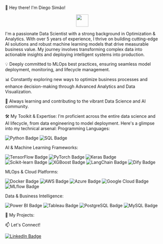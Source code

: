👋   Hey there! I'm Diego Simão!
<p align="center"><img src="https://media.giphy.com/media/hvRJCLFzcasrR4ia7z/giphy.gif" width="40"></p>
I'm a passionate Data Scientist with a strong background in Optimization & Analytics. With over 5 years of experience, I thrive on building cutting-edge AI solutions and robust machine learning models that drive measurable business value. My journey involves transforming complex data into actionable insights and deploying intelligent systems into production.

💡   Deeply committed to MLOps best practices, ensuring seamless model deployment, monitoring, and lifecycle management.

📊   Constantly exploring new ways to optimize business processes and enhance decision-making through Advanced Analytics and Data Visualization.

🌱   Always learning and contributing to the vibrant Data Science and AI community.

🛠️   My Toolkit & Expertise:
I'm proficient across the entire data science and AI lifecycle, from data engineering to model deployment. Here's a glimpse into my technical arsenal:
Programming Languages:
<p> <img src="https://img.shields.io/badge/Python-3776AB?style=for-the-badge&logo=python&logoColor=white" alt="Python Badge"> <img src="https://img.shields.io/badge/SQL-4479A1?style=for-the-badge&logo=postgresql&logoColor=white" alt="SQL Badge">

  AI & Machine Learning Frameworks:
<p> <img src="https://img.shields.io/badge/TensorFlow-FF6F00?style=for-the-badge&logo=tensorflow&logoColor=white" alt="TensorFlow Badge"> <img src="https://img.shields.io/badge/PyTorch-EE4C2C?style=for-the-badge&logo=pytorch&logoColor=white" alt="PyTorch Badge"> <img src="https://img.shields.io/badge/Keras-D00000?style=for-the-badge&logo=keras&logoColor=white" alt="Keras Badge"> <img src="https://img.shields.io/badge/Scikit--learn-F7931E?style=for-the-badge&logo=scikit-learn&logoColor=white" alt="Scikit-learn Badge"> <img src="https://img.shields.io/badge/XGBoost-820000?style=for-the-badge&logo=xgboost&logoColor=white" alt="XGBoost Badge"> <img src="https://img.shields.io/badge/LangChain-222222?style=for-the-badge&logo=langchain&logoColor=white" alt="LangChain Badge"> <img src="https://img.shields.io/badge/Dify-000000?style=for-the-badge&logo=dify&logoColor=white" alt="Dify Badge"> </p>
MLOps & Cloud Platforms:
<p> <img src="https://img.shields.io/badge/Docker-2496ED?style=for-the-badge&logo=docker&logoColor=white" alt="Docker Badge"> <img src="https://img.shields.io/badge/AWS-232F3E?style=for-the-badge&logo=amazon-aws&logoColor=white" alt="AWS Badge"> <img src="https://img.shields.io/badge/Azure-0078D4?style=for-the-badge&logo=microsoft-azure&logoColor=white" alt="Azure Badge"> <img src="https://img.shields.io/badge/Google_Cloud-4285F4?style=for-the-badge&logo=google-cloud&logoColor=white" alt="Google Cloud Badge"> <img src="https://img.shields.io/badge/MLflow-000000?style=for-the-badge&logo=mlflow&logoColor=white" alt="MLflow Badge"> </p>
Data & Business Intelligence:
<p> <img src="https://img.shields.io/badge/Power_BI-F2C811?style=for-the-badge&logo=power-bi&logoColor=white" alt="Power BI Badge"> <img src="https://img.shields.io/badge/Tableau-E97627?style=for-the-badge&logo=tableau&logoColor=white" alt="Tableau Badge"> <img src="https://img.shields.io/badge/PostgreSQL-316192?style=for-the-badge&logo=postgresql&logoColor=white" alt="PostgreSQL Badge"> <img src="https://img.shields.io/badge/MySQL-4479A1?style=for-the-badge&logo=mysql&logoColor=white" alt="MySQL Badge"> </p>

🚀   My Projects:


📫   Let's Connect!
<p> <a href="https://www.linkedin.com/in/diegoandradesimao"><img src="https://img.shields.io/badge/LinkedIn-blue?style=for-the-badge&logo=linkedin&logoColor=white" alt="LinkedIn Badge"></a> </p>
